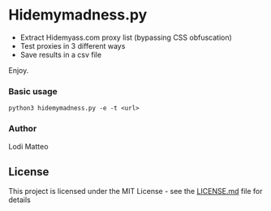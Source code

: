 # Hidemymadness.py

- Extract Hidemyass.com proxy list (bypassing CSS obfuscation)
- Test proxies in 3 different ways
- Save results in a csv file

Enjoy.

### Basic usage

```
python3 hidemymadness.py -e -t <url>
```

### Author

Lodi Matteo

## License

This project is licensed under the MIT License - see the [LICENSE.md](LICENSE.md) file for details
